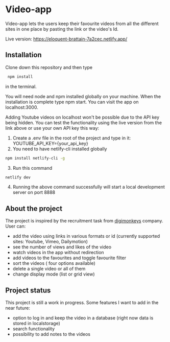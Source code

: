 # Video-app

Video-app lets the users keep their favourite videos from all the different sites in one place by pasting the link or the video's Id.

Live version: https://eloquent-brattain-7a2cec.netlify.app/

## Installation

Clone down this repository and then type

```bash
 npm install
```

in the terminal.

You will need node and npm installed globally on your machine.
When the installation is complete type npm start. You can visit the app on localhost:3000.

Adding Youtube videos on localhost won't be possible due to the API key being hidden. You can test the functionality using the live version from the link above or use your own API key this way:

1. Create a .env file in the root of the project and type in it: YOUTUBE_API_KEY={your_api_key}
2. You need to have netlify-cli installed globally

```bash
npm install netlify-cli -g
```

3. Run this command

```bash
netlify dev
```

4. Running the above command successfully will start a local development server on port 8888

## About the project

The project is inspired by the recruitment task from [digimonkeys](http://digimonkeys.com/) company.
User can:

- add the video using links in various formats or id (currently supported sites: Youtube, Vimeo, Dailymotion)
- see the number of views and likes of the video
- watch videos in the app without redirection
- add videos to the favourites and toggle favourite filter
- sort the videos ( four options available)
- delete a single video or all of them
- change display mode (list or grid view)

## Project status

This project is still a work in progress. Some features I want to add in the near future:

- option to log in and keep the video in a database (right now data is stored in localstorage)
- search functionality
- possibility to add notes to the videos
